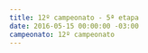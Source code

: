 ```yaml
---
title: 12º campeonato - 5ª etapa
date: 2016-05-15 00:00:00 -03:00
campeonato: 12º campeonato
---
```


